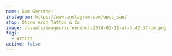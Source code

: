 ```yaml
---
name: Sam Gerstner
instagram: https://www.instagram.com/opie_san/
shop: Stone Arch Tattoo & Co
image: /assets/images/screenshot-2024-02-11-at-3.42.37-pm.png
tags:
  - artist
active: false
---
```

